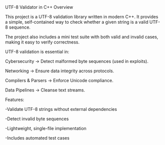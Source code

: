 UTF-8 Validator in C++
Overview

This project is a UTF-8 validation library written in modern C++.
It provides a simple, self-contained way to check whether a given string is a valid UTF-8 sequence.

The project also includes a mini test suite with both valid and invalid cases, making it easy to verify correctness.

UTF-8 validation is essential in:

Cybersecurity → Detect malformed byte sequences (used in exploits).

Networking → Ensure data integrity across protocols.

Compilers & Parsers → Enforce Unicode compliance.

Data Pipelines → Cleanse text streams.

Features:

-Validate UTF-8 strings without external dependencies

-Detect invalid byte sequences

-Lightweight, single-file implementation

-Includes automated test cases
